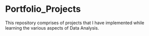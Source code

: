 # Portfolio_Projects
This repository comprises of projects that I have implemented while learning the various aspects of Data Analysis.
